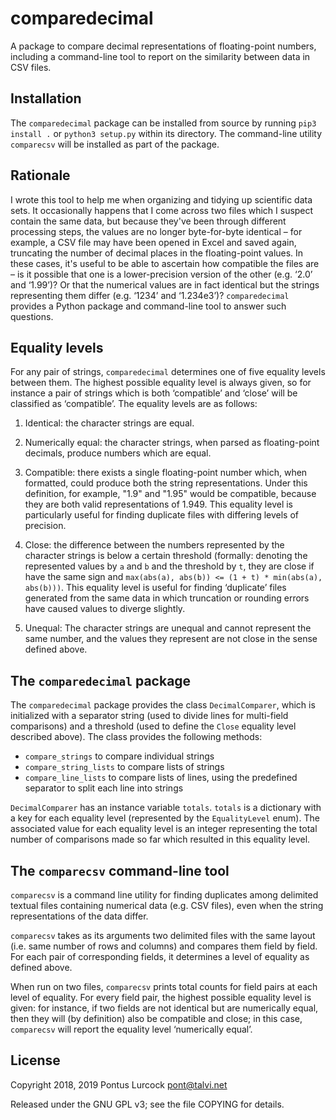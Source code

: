 # comparedecimal

A package to compare decimal representations of floating-point numbers,
including a command-line tool to report on the similarity between data in
CSV files.

## Installation

The `comparedecimal` package can be installed from source by running `pip3
install .` or `python3 setup.py` within its directory. The command-line
utility `comparecsv` will be installed as part of the package.

## Rationale

I wrote this tool to help me when organizing and tidying up scientific
data sets. It occasionally happens that I come across two files which I
suspect contain the same data, but because they've been through different
processing steps, the values are no longer byte-for-byte identical – for
example, a CSV file may have been opened in Excel and saved again,
truncating the number of decimal places in the floating-point values. In
these cases, it's useful to be able to ascertain how compatible the files
are – is it possible that one is a lower-precision version of the other
(e.g. ‘2.0’ and ‘1.99’)? Or that the numerical values are in fact
identical but the strings representing them differ (e.g. ‘1234’ and
‘1.234e3’)? `comparedecimal` provides a Python package and command-line
tool to answer such questions.

## Equality levels

For any pair of strings, `comparedecimal` determines one of five equality
levels between them. The highest possible equality level is always given,
so for instance a pair of strings which is both ‘compatible’ and ‘close’
will be classified as ‘compatible’. The equality levels are as follows:

1. Identical: the character strings are equal.

2. Numerically equal: the character strings, when parsed as floating-point
   decimals, produce numbers which are equal.

3. Compatible: there exists a single floating-point number which, when
   formatted, could produce both the string representations. Under this
   definition, for example, "1.9" and "1.95" would be compatible, because
   they are both valid representations of 1.949. This equality level is
   particularly useful for finding duplicate files with differing levels
   of precision.

4. Close: the difference between the numbers represented by the character
   strings is below a certain threshold (formally: denoting the
   represented values by `a` and `b` and the threshold by `t`, they are
   close if have the same sign and `max(abs(a), abs(b)) <= (1 + t) *
   min(abs(a), abs(b)))`. This equality level is useful for finding
   ‘duplicate’ files generated from the same data in which truncation or
   rounding errors have caused values to diverge slightly.

5. Unequal: The character strings are unequal and cannot represent
   the same number, and the values they represent are not close in the sense
   defined above.

## The `comparedecimal` package

The `comparedecimal` package provides the class `DecimalComparer`, which
is initialized with a separator string (used to divide lines for multi-field
comparisons) and a threshold (used to define the `Close` equality level
described above). The class provides the following methods:

- `compare_strings` to compare individual strings
- `compare_string_lists` to compare lists of strings
- `compare_line_lists` to compare lists of lines, using the predefined
  separator to split each line into strings

`DecimalComparer` has an instance variable `totals`. `totals` is a
dictionary with a key for each equality level (represented by the
`EqualityLevel` enum). The associated value for each equality level is
an integer representing the total number of comparisons made so far
which resulted in this equality level.

## The `comparecsv` command-line tool

`comparecsv` is a command line utility for finding duplicates among
delimited textual files containing numerical data (e.g. CSV files), even
when the string representations of the data differ.

`comparecsv` takes as its arguments two delimited files with the same
layout (i.e. same number of rows and columns) and compares them field by
field. For each pair of corresponding fields, it determines a level of
equality as defined above.

When run on two files, `comparecsv` prints total counts for field pairs
at each level of equality. For every field pair, the highest possible
equality level is given: for instance, if two fields are not identical but
are numerically equal, then they will (by definition) also be compatible
and close; in this case, `comparecsv` will report the equality level
‘numerically equal’.

## License

Copyright 2018, 2019 Pontus Lurcock
pont@talvi.net

Released under the GNU GPL v3; see the file COPYING for details.
